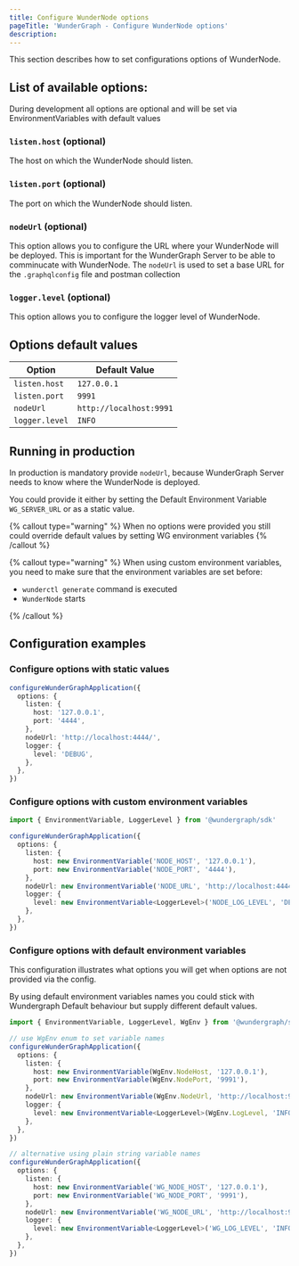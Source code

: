 ```yaml
---
title: Configure WunderNode options
pageTitle: 'WunderGraph - Configure WunderNode options'
description:
---
```


This section describes how to set configurations options of WunderNode.

## List of available options:

During development all options are optional and will be set via EnvironmentVariables with default values

### `listen.host` (optional)

The host on which the WunderNode should listen.

### `listen.port` (optional)

The port on which the WunderNode should listen.

### `nodeUrl` (optional)

This option allows you to configure the URL where your WunderNode will be deployed.
This is important for the WunderGraph Server to be able to comminucate with WunderNode.
The `nodeUrl` is used to set a base URL for the `.graphqlconfig` file and postman collection

### `logger.level` (optional)

This option allows you to configure the logger level of WunderNode.

## Options default values

| Option         | Default Value           |
| -------------- | ----------------------- |
| `listen.host`  | `127.0.0.1`             |
| `listen.port`  | `9991`                  |
| `nodeUrl`      | `http://localhost:9991` |
| `logger.level` | `INFO`                  |

## Running in production

In production is mandatory provide `nodeUrl`, because WunderGraph Server needs to know where the WunderNode is deployed.

You could provide it either by setting the Default Environment Variable `WG_SERVER_URL` or as a static value.

{% callout type="warning" %}
When no options were provided you still could override default values by setting WG environment variables
{% /callout %}

{% callout type="warning" %}
When using custom environment variables, you need to make sure that the environment variables are set before:

- `wunderctl generate` command is executed
- `WunderNode` starts

{% /callout %}

## Configuration examples

### Configure options with static values

```typescript
configureWunderGraphApplication({
  options: {
    listen: {
      host: '127.0.0.1',
      port: '4444',
    },
    nodeUrl: 'http://localhost:4444/',
    logger: {
      level: 'DEBUG',
    },
  },
})
```

### Configure options with custom environment variables

```typescript
import { EnvironmentVariable, LoggerLevel } from '@wundergraph/sdk'

configureWunderGraphApplication({
  options: {
    listen: {
      host: new EnvironmentVariable('NODE_HOST', '127.0.0.1'),
      port: new EnvironmentVariable('NODE_PORT', '4444'),
    },
    nodeUrl: new EnvironmentVariable('NODE_URL', 'http://localhost:4444/'),
    logger: {
      level: new EnvironmentVariable<LoggerLevel>('NODE_LOG_LEVEL', 'DEBUG'),
    },
  },
})
```

### Configure options with default environment variables

This configuration illustrates what options you will get when options are not provided via the config.

By using default environment variables names you could stick with Wundergraph Default behaviour but supply different default values.

```typescript
import { EnvironmentVariable, LoggerLevel, WgEnv } from '@wundergraph/sdk'

// use WgEnv enum to set variable names
configureWunderGraphApplication({
  options: {
    listen: {
      host: new EnvironmentVariable(WgEnv.NodeHost, '127.0.0.1'),
      port: new EnvironmentVariable(WgEnv.NodePort, '9991'),
    },
    nodeUrl: new EnvironmentVariable(WgEnv.NodeUrl, 'http://localhost:9991/'),
    logger: {
      level: new EnvironmentVariable<LoggerLevel>(WgEnv.LogLevel, 'INFO'),
    },
  },
})

// alternative using plain string variable names
configureWunderGraphApplication({
  options: {
    listen: {
      host: new EnvironmentVariable('WG_NODE_HOST', '127.0.0.1'),
      port: new EnvironmentVariable('WG_NODE_PORT', '9991'),
    },
    nodeUrl: new EnvironmentVariable('WG_NODE_URL', 'http://localhost:9991/'),
    logger: {
      level: new EnvironmentVariable<LoggerLevel>('WG_LOG_LEVEL', 'INFO'),
    },
  },
})
```
